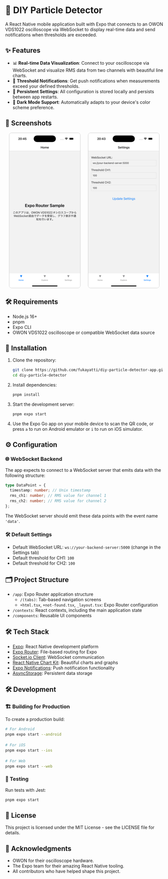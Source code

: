 # 🌌 DIY Particle Detector

A React Native mobile application built with Expo that connects to an OWON VDS1022 oscilloscope via WebSocket to display real-time data and send notifications when thresholds are exceeded.

## ✨ Features

- 📊 **Real-time Data Visualization**: Connect to your oscilloscope via WebSocket and visualize RMS data from two channels with beautiful line charts.
- 🔔 **Threshold Notifications**: Get push notifications when measurements exceed your defined thresholds.
- 💾 **Persistent Settings**: All configuration is stored locally and persists between app restarts.
- 🌙 **Dark Mode Support**: Automatically adapts to your device's color scheme preference.

## 📸 Screenshots

<div style="display: flex; justify-content: space-around; align-items: center;">
    <img src="/assets/images/index.png" alt="Index Screen" style="width: 45%; border: 1px solid #ccc; border-radius: 8px;" />
    <img src="/assets/images/settings.png" alt="Settings Screen" style="width: 45%; border: 1px solid #ccc; border-radius: 8px;" />
</div>

## 🛠️ Requirements

- Node.js 16+
- pnpm
- Expo CLI
- OWON VDS1022 oscilloscope or compatible WebSocket data source

## 🚀 Installation

1. Clone the repository:

   ```bash
   git clone https://github.com/fukayatti/diy-particle-detector-app.git
   cd diy-particle-detector
   ```

2. Install dependencies:

   ```bash
   pnpm install
   ```

3. Start the development server:

   ```bash
   pnpm expo start
   ```

4. Use the Expo Go app on your mobile device to scan the QR code, or press `a` to run on Android emulator or `i` to run on iOS simulator.

## ⚙️ Configuration

### 🌐 WebSocket Backend

The app expects to connect to a WebSocket server that emits data with the following structure:

```typescript
type DataPoint = {
  timestamp: number; // Unix timestamp
  rms_ch1: number; // RMS value for channel 1
  rms_ch2: number; // RMS value for channel 2
};
```

The WebSocket server should emit these data points with the event name `'data'`.

### 🛠️ Default Settings

- Default WebSocket URL: `ws://your-backend-server:5000` (change in the Settings tab)
- Default threshold for CH1: `100`
- Default threshold for CH2: `100`

## 🗂️ Project Structure

- `/app`: Expo Router application structure
  - `/(tabs)`: Tab-based navigation screens
  - `+html.tsx`, `+not-found.tsx`, `_layout.tsx`: Expo Router configuration
- `/contexts`: React contexts, including the main application state
- `/components`: Reusable UI components

## 🛠️ Tech Stack

- [Expo](https://expo.dev/): React Native development platform
- [Expo Router](https://docs.expo.dev/router/introduction/): File-based routing for Expo
- [Socket.io Client](https://socket.io/docs/v4/client-api/): WebSocket communication
- [React Native Chart Kit](https://github.com/indiespirit/react-native-chart-kit): Beautiful charts and graphs
- [Expo Notifications](https://docs.expo.dev/versions/latest/sdk/notifications/): Push notification functionality
- [AsyncStorage](https://react-native-async-storage.github.io/async-storage/): Persistent data storage

## 🛠️ Development

### 🏗️ Building for Production

To create a production build:

```bash
# For Android
pnpm expo start --android

# For iOS
pnpm expo start --ios

# For Web
pnpm expo start --web
```

### 🧪 Testing

Run tests with Jest:

```bash
pnpm expo start
```

## 📜 License

This project is licensed under the MIT License - see the LICENSE file for details.

## 🙏 Acknowledgments

- OWON for their oscilloscope hardware.
- The Expo team for their amazing React Native tooling.
- All contributors who have helped shape this project.
